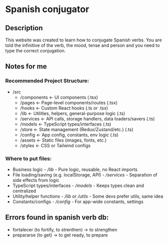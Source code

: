 # Spanish conjugator

## Description

This website was created to learn how to conjugate Spanish verbs. You are told the infinitive of the verb, the mood, tense and person and you need to type the correct conjugation.

## Notes for me

### Recommended Project Structure:

- /src
  - /components ← UI components (.tsx)
  - /pages ← Page-level components/routes (.tsx)
  - /hooks ← Custom React hooks (.ts or .tsx)
  - /lib ← Utilities, helpers, general-purpose logic (.ts)
  - /services ← API calls, storage handlers, data loaders/savers (.ts)
  - /models ← TypeScript types/interfaces (.ts)
  - /store ← State management (Redux/Zustand/etc.) (.ts)
  - /config ← App config, constants, env logic (.ts)
  - /assets ← Static files (images, fonts, etc.)
  - /styles ← CSS or Tailwind configs

### Where to put files:

- Business logic - _/lib_ - Pure logic, reusable, no React imports
- File loading/saving (e.g. localStorage, API) - _/services_ - Separation of side effects from logic
- TypeScript types/interfaces - _/models_ - Keeps types clean and centralized
- Utility/helper functions - _/lib_ or _/utils_ - Some devs prefer utils, same idea
- Constants/configs - _/config_ - For app-wide constants, settings

## Errors found in spanish verb db:

- fortalecer (to fortify, to strenthen) -> to strengthen
- prepararse (to get) -> to get ready, to prepare
